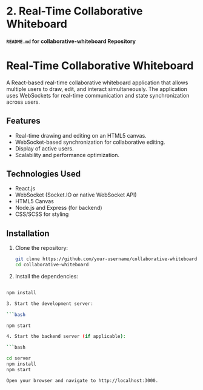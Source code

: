 # **2. Real-Time Collaborative Whiteboard**

#### `README.md` for **collaborative-whiteboard** Repository


# Real-Time Collaborative Whiteboard

A React-based real-time collaborative whiteboard application that allows multiple users to draw, edit, and interact simultaneously. The application uses WebSockets for real-time communication and state synchronization across users.

## Features

- Real-time drawing and editing on an HTML5 canvas.
- WebSocket-based synchronization for collaborative editing.
- Display of active users.
- Scalability and performance optimization.

## Technologies Used

- React.js
- WebSocket (Socket.IO or native WebSocket API)
- HTML5 Canvas
- Node.js and Express (for backend)
- CSS/SCSS for styling

## Installation

1. Clone the repository:

   ```bash
   git clone https://github.com/your-username/collaborative-whiteboard.git
   cd collaborative-whiteboard

2. Install the dependencies:

```bash

npm install

3. Start the development server:

```bash

npm start

4. Start the backend server (if applicable):

```bash

cd server
npm install
npm start

Open your browser and navigate to http://localhost:3000.

